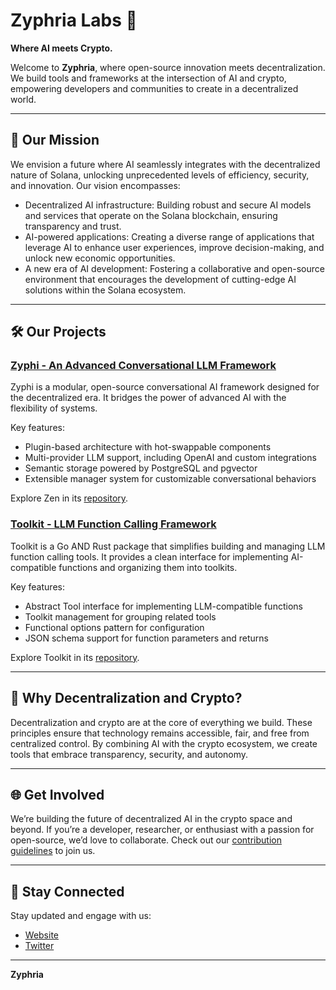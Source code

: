 # Zyphria Labs 🌌

**Where AI meets Crypto.**

Welcome to **Zyphria**, where open-source innovation meets decentralization. We build tools and frameworks at the intersection of AI and crypto, empowering developers and communities to create in a decentralized world.

---

## 🌟 Our Mission

We envision a future where AI seamlessly integrates with the decentralized nature of Solana, unlocking unprecedented levels of efficiency, security, and innovation. Our vision encompasses:
* Decentralized AI infrastructure: Building robust and secure AI models and services that operate on the Solana blockchain, ensuring transparency and trust.
* AI-powered applications: Creating a diverse range of applications that leverage AI to enhance user experiences, improve decision-making, and unlock new economic opportunities.
* A new era of AI development: Fostering a collaborative and open-source environment that encourages the development of cutting-edge AI solutions within the Solana ecosystem.


---

## 🛠️ Our Projects

### [Zyphi - An Advanced Conversational LLM Framework](https://github.com/zyphria/zyphi)

Zyphi is a modular, open-source conversational AI framework designed for the decentralized era. It bridges the power of advanced AI with the flexibility of systems.

Key features:

- Plugin-based architecture with hot-swappable components
- Multi-provider LLM support, including OpenAI and custom integrations
- Semantic storage powered by PostgreSQL and pgvector
- Extensible manager system for customizable conversational behaviors

Explore Zen in its [repository](https://github.com/zyphria/zyphi).

### [Toolkit - LLM Function Calling Framework](https://github.com/zyphria/toolkit)

Toolkit is a Go AND Rust package that simplifies building and managing LLM function calling tools. It provides a clean interface for implementing AI-compatible functions and organizing them into toolkits.

Key features:

- Abstract Tool interface for implementing LLM-compatible functions
- Toolkit management for grouping related tools
- Functional options pattern for configuration
- JSON schema support for function parameters and returns

Explore Toolkit in its [repository](https://github.com/zyphria/toolkit).

---

## 🤝 Why Decentralization and Crypto?

Decentralization and crypto are at the core of everything we build. These principles ensure that technology remains accessible, fair, and free from centralized control. By combining AI with the crypto ecosystem, we create tools that embrace transparency, security, and autonomy.

---

## 🌐 Get Involved

We’re building the future of decentralized AI in the crypto space and beyond. If you’re a developer, researcher, or enthusiast with a passion for open-source, we’d love to collaborate. Check out our [contribution guidelines](CONTRIBUTING.md) to join us.

---

## 📡 Stay Connected

Stay updated and engage with us:

- [Website](https://zyphria.app/)
- [Twitter](https://x.com/Zyphria)

---

**Zyphria**
